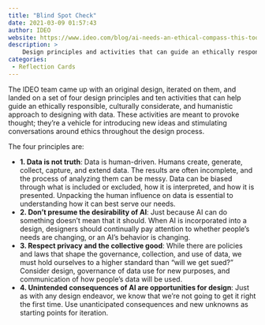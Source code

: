 ```yaml
---
title: "Blind Spot Check"
date: 2021-03-09 01:57:43
author: IDEO
website: https://www.ideo.com/blog/ai-needs-an-ethical-compass-this-tool-can-help
description: >
    Design principles and activities that can guide an ethically responsible, culturally considerate, and humanistic approach to designing with data. 
categories:
 - Reflection Cards
---
```


The IDEO team came up with an original design, iterated on them, and landed on a set of four design principles and ten activities that can help guide an ethically responsible, culturally considerate, and humanistic approach to designing with data. These activities are meant to provoke thought; they’re a vehicle for introducing new ideas and stimulating conversations around ethics throughout the design process.

The four principles are:

- **1. Data is not truth**: Data is human-driven. Humans create, generate, collect, capture, and extend data. The results are often incomplete, and the process of analyzing them can be messy. Data can be biased through what is included or excluded, how it is interpreted, and how it is presented. Unpacking the human influence on data is essential to understanding how it can best serve our needs.
- **2. Don’t presume the desirability of AI**: Just because AI can do something doesn’t mean that it should. When AI is incorporated into a design, designers should continually pay attention to whether people’s needs are changing, or an AI’s behavior is changing.
- **3. Respect privacy and the collective good**: While there are policies and laws that shape the governance, collection, and use of data, we must hold ourselves to a higher standard than “will we get sued?” Consider design, governance of data use for new purposes, and communication of how people’s data will be used.
- **4. Unintended consequences of AI are opportunities for design**: Just as with any design endeavor, we know that we’re not going to get it right the first time. Use unanticipated consequences and new unknowns as starting points for iteration.
